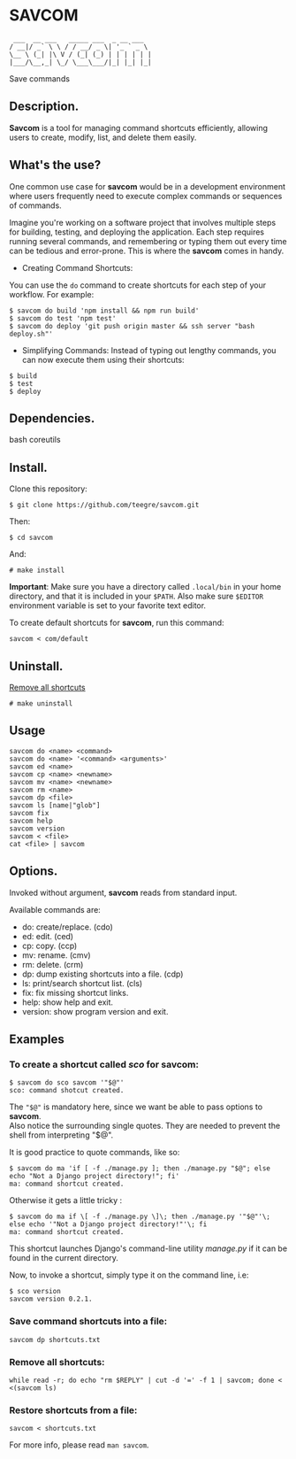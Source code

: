 # SAVCOM

```
 ___  __ ___   _____ ___  _ __ ___
/ __|/ _` \ \ / / __/ _ \| '_ ` _ \
\__ \ (_| |\ V / (_| (_) | | | | | |
|___/\__,_| \_/ \___\___/|_| |_| |_|
```
Save commands

## Description.

**Savcom** is a tool for managing command shortcuts efficiently, allowing users to create, modify, list, and delete them easily.

## What's the use?

One common use case for **savcom** would be in a development environment where users frequently need to execute complex commands or sequences of commands.

Imagine you're working on a software project that involves multiple steps for building, testing, and deploying the application.
Each step requires running several commands, and remembering or typing them out every time can be tedious and error-prone.
This is where the **savcom** comes in handy.

*  Creating Command Shortcuts:

You can use the `do` command to create shortcuts for each step of your workflow. For example:

```shell
$ savcom do build 'npm install && npm run build'
$ savcom do test 'npm test'
$ savcom do deploy 'git push origin master && ssh server "bash deploy.sh"'
```

* Simplifying Commands: Instead of typing out lengthy commands, you can now execute them using their shortcuts:

```shell
$ build
$ test
$ deploy
```

## Dependencies.

bash coreutils

## Install.

Clone this repository:

`$ git clone https://github.com/teegre/savcom.git`

Then:

`$ cd savcom`

And:

`# make install`

**Important**: Make sure you have a directory called `.local/bin` in your home  
directory, and that it is included in your `$PATH`. Also make sure `$EDITOR`  
environment variable is set to your favorite text editor.

To create default shortcuts for **savcom**, run this command:

`savcom < com/default`

## Uninstall.

[Remove all shortcuts](#remove)

`# make uninstall`

## Usage

```
savcom do <name> <command>
savcom do <name> '<command> <arguments>'
savcom ed <name>
savcom cp <name> <newname>
savcom mv <name> <newname>
savcom rm <name>
savcom dp <file>
savcom ls [name|"glob"]
savcom fix
savcom help
savcom version
savcom < <file>
cat <file> | savcom
```

## Options.

Invoked without argument, **savcom** reads from standard input.

Available commands are:

*  do: create/replace. (cdo)
*  ed: edit. (ced)
*  cp: copy. (ccp)
*  mv: rename. (cmv)
*  rm: delete. (crm)
*  dp: dump existing shortcuts into a file. (cdp)
*  ls: print/search shortcut list. (cls)
*  fix: fix missing shortcut links.
*  help: show help and exit.
*  version: show program version and exit.

## Examples

### To create a shortcut called *sco* for **savcom**:

```
$ savcom do sco savcom '"$@"'
sco: command shotcut created.
```

The `"$@"` is mandatory here, since we want be able to pass options to **savcom**.  
Also notice the surrounding single quotes. They are needed to prevent the shell from interpreting "$@".

It is good practice to quote commands, like so:

```
$ savcom do ma 'if [ -f ./manage.py ]; then ./manage.py "$@"; else echo "Not a Django project directory!"; fi'
ma: command shortcut created.
```

Otherwise it gets a little tricky :
```
$ savcom do ma if \[ -f ./manage.py \]\; then ./manage.py '"$@"'\; else echo '"Not a Django project directory!"'\; fi
ma: command shortcut created.

```

This shortcut launches Django's command-line utility *manage.py* if it can be found in the current directory.

Now, to invoke a shortcut, simply type it on the command line, i.e: 

```
$ sco version
savcom version 0.2.1.
```

### Save command shortcuts into a file:

`savcom dp shortcuts.txt`

### Remove all shortcuts: <a name="remove"></a>

```
while read -r; do echo "rm $REPLY" | cut -d '=' -f 1 | savcom; done < <(savcom ls)
```

### Restore shortcuts from a file:
`savcom < shortcuts.txt`

For more info, please read `man savcom`.
